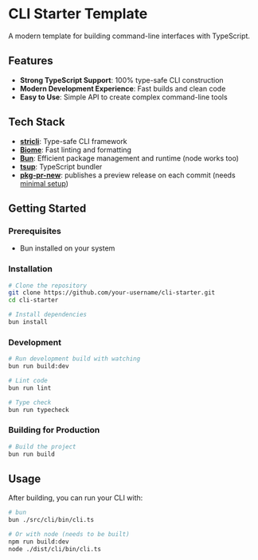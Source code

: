 # CLI Starter Template

A modern template for building command-line interfaces with TypeScript.

## Features

- **Strong TypeScript Support**: 100% type-safe CLI construction
- **Modern Development Experience**: Fast builds and clean code
- **Easy to Use**: Simple API to create complex command-line tools

## Tech Stack

- [**stricli**](https://github.com/bloomberg/stricli): Type-safe CLI framework
- [**Biome**](https://biomejs.dev/): Fast linting and formatting
- [**Bun**](https://bun.sh/): Efficient package management and runtime (node works too)
- [**tsup**](https://github.com/egoist/tsup): TypeScript bundler
- [**pkg-pr-new**](https://github.com/stackblitz-labs/pkg.pr.new): publishes a preview release on each commit (needs [minimal setup](https://github.com/stackblitz-labs/pkg.pr.new?tab=readme-ov-file#setup))

## Getting Started

### Prerequisites

- Bun installed on your system

### Installation

```bash
# Clone the repository
git clone https://github.com/your-username/cli-starter.git
cd cli-starter

# Install dependencies
bun install
```

### Development

```bash
# Run development build with watching
bun run build:dev

# Lint code
bun run lint

# Type check
bun run typecheck
```

### Building for Production

```bash
# Build the project
bun run build
```

## Usage

After building, you can run your CLI with:

```bash
# bun
bun ./src/cli/bin/cli.ts

# Or with node (needs to be built)
npm run build:dev
node ./dist/cli/bin/cli.ts
```
